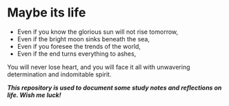 # Maybe its life
- Even if you know the glorious sun will not rise tomorrow, 
- Even if the bright moon sinks beneath the sea, 
- Even if you foresee the trends of the world, 
- Even if the end turns everything to ashes, 

You will never lose heart, and you will face it all with unwavering determination and indomitable spirit.

***This repository is used to document some study notes and reflections on life. Wish me luck!***
